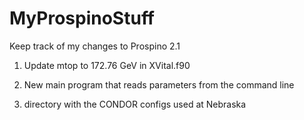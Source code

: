 # MyProspinoStuff

Keep track of my changes to Prospino 2.1

1. Update mtop to 172.76 GeV in XVital.f90

2. New main program that reads parameters from the command line

3. directory with the CONDOR configs used at Nebraska
